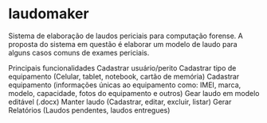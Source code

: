 # laudomaker
Sistema de elaboração de laudos periciais para computação forense. A proposta do sistema em questão é elaborar um modelo de laudo para alguns casos comuns de exames periciais.

Principais funcionalidades
Cadastrar usuário/perito
Cadastrar tipo de equipamento (Celular, tablet, notebook, cartão de memória)
Cadastrar equipamento (informações únicas ao equipamento como: IMEI, marca, modelo, capacidade, fotos do equipamento e outros)
Gear laudo em modelo editável (.docx)
Manter laudo (Cadastrar, editar, excluir, listar)
Gerar Relatórios (Laudos pendentes, laudos entregues)


